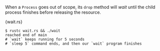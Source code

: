 When a `Process` goes out of scope, its `drop` method will *wait* until the
child process finishes before releasing the resource.

{wait.rs}

```
$ rustc wait.rs && ./wait
reached end of main
# `wait` keeps running for 5 seconds
# `sleep 5` command ends, and then our `wait` program finishes
```

